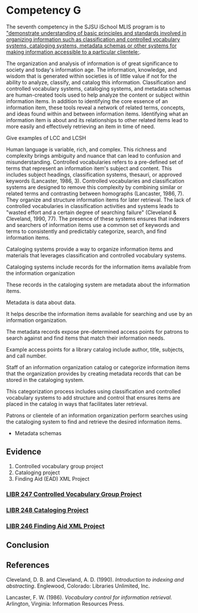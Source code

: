 # Competency G

The seventh competency in the SJSU iSchool MLIS program is to ["demonstrate understanding of basic principles and standards involved in organizing information such as classification and controlled vocabulary systems, cataloging systems, metadata schemas or other systems for making information accessible to a particular clientele;](http://ischool.sjsu.edu/current-students/courses/core-competencies).

The organization and analysis of information is of great significance to society and today's information age. The information, knowledge, and wisdom that is generated within societies is of little value if not for the ability to analyze, classify, and catalog this information. Classification and controlled vocabulary systems, cataloging systems, and metadata schemas are human-created tools used to help analyze the content or subject within information items. In addition to identifying the core essence of an information item, these tools reveal a network of related terms, concepts, and ideas found within and between information items. Identifying what an information item is about and its relationships to other related items lead to more easily and effectively retrieving an item in time of need. 

Give examples of LCC and LCSH

Human language is variable, rich, and complex. This richness and complexity brings ambiguity and nuance that can lead to confusion and misunderstanding. Controlled vocabularies refers to a pre-defined set of terms that represent an information item's subject and content. This includes subject headings, classification systems, thesauri, or approved keywords (Lancaster, 1986, 3). Controlled vocabularies and classification systems are designed to remove this complexity by combining similar or related terms and contrasting between homographs (Lancaster, 1986, 7). They organize and structure information items for later retrieval. The lack of controlled vocabularies in classification activities and systems leads to "wasted effort and a certain degree of searching failure" (Cleveland & Cleveland, 1990, 77). The presence of these systems ensures that indexers and searchers of information items use a common set of keywords and terms to consistently and predictably categorize, search, and find information items. 

Cataloging systems provide a way to organize information items and materials that leverages classification and controlled vocabulary systems.

Cataloging systems include records for the information items available from the information organization 

These records in the cataloging system are metadata about the information items. 

Metadata is data about data. 

It helps describe the information items available for searching and use by an information organization.

The metadata records expose pre-determined access points for patrons to search against and find items that match their information needs. 

Example access points for a library catalog include author, title, subjects, and call number. 

Staff of an information organization catalog or categorize information items that the organization provides by creating metadata records that can be stored in the cataloging system. 

This categorization process includes using classification and controlled vocabulary systems to add structure and control that ensures items are placed in the catalog in ways that facilitates later retrieval.

Patrons or clientele of an information organization perform searches using the cataloging system to find and retrieve the desired information items.

- Metadata schemas

## Evidence

1. Controlled vocabulary group project
2. Cataloging project
3. Finding Aid (EAD) XML Project

### [LIBR 247 Controlled Vocabulary Group Project]()

### [LIBR 248 Cataloging Project]()

### [LIBR 246 Finding Aid XML Project]()

## Conclusion

## References

Cleveland, D. B. and Cleveland, A. D. (1990). *Introduction to indexing and abstracting*. Englewood, Colorado: Libraries Unlimited, Inc. 

Lancaster, F. W. (1986). *Vocabulary control for information retrieval*. Arlington, Virginia: Information Resources Press. 
